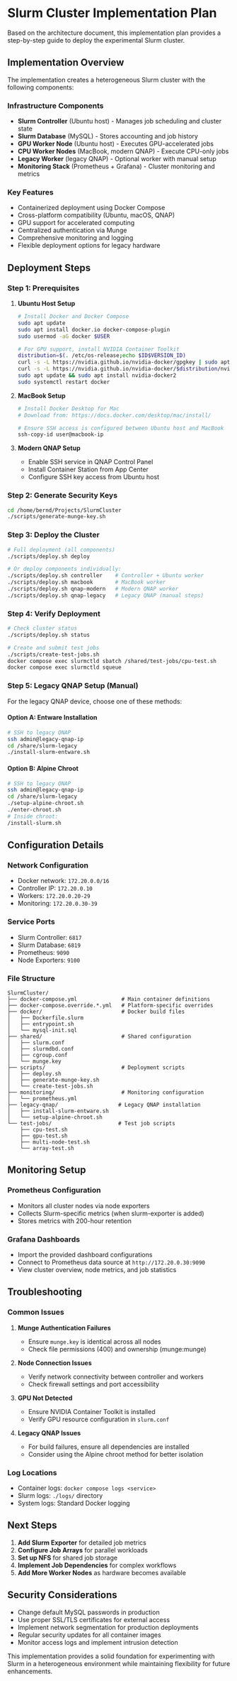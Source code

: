 # Slurm Cluster Implementation Plan

Based on the architecture document, this implementation plan provides a step-by-step guide to deploy the experimental Slurm cluster.

## Implementation Overview

The implementation creates a heterogeneous Slurm cluster with the following components:

### Infrastructure Components

- **Slurm Controller** (Ubuntu host) - Manages job scheduling and cluster state
- **Slurm Database** (MySQL) - Stores accounting and job history
- **GPU Worker Node** (Ubuntu host) - Executes GPU-accelerated jobs
- **CPU Worker Nodes** (MacBook, modern QNAP) - Execute CPU-only jobs
- **Legacy Worker** (legacy QNAP) - Optional worker with manual setup
- **Monitoring Stack** (Prometheus + Grafana) - Cluster monitoring and metrics

### Key Features

- Containerized deployment using Docker Compose
- Cross-platform compatibility (Ubuntu, macOS, QNAP)
- GPU support for accelerated computing
- Centralized authentication via Munge
- Comprehensive monitoring and logging
- Flexible deployment options for legacy hardware

## Deployment Steps

### Step 1: Prerequisites

1. **Ubuntu Host Setup**

   ```bash
   # Install Docker and Docker Compose
   sudo apt update
   sudo apt install docker.io docker-compose-plugin
   sudo usermod -aG docker $USER

   # For GPU support, install NVIDIA Container Toolkit
   distribution=$(. /etc/os-release;echo $ID$VERSION_ID)
   curl -s -L https://nvidia.github.io/nvidia-docker/gpgkey | sudo apt-key add -
   curl -s -L https://nvidia.github.io/nvidia-docker/$distribution/nvidia-docker.list | sudo tee /etc/apt/sources.list.d/nvidia-docker.list
   sudo apt update && sudo apt install nvidia-docker2
   sudo systemctl restart docker
   ```

2. **MacBook Setup**

   ```bash
   # Install Docker Desktop for Mac
   # Download from: https://docs.docker.com/desktop/mac/install/

   # Ensure SSH access is configured between Ubuntu host and MacBook
   ssh-copy-id user@macbook-ip
   ```

3. **Modern QNAP Setup**
   - Enable SSH service in QNAP Control Panel
   - Install Container Station from App Center
   - Configure SSH key access from Ubuntu host

### Step 2: Generate Security Keys

```bash
cd /home/bernd/Projects/SlurmCluster
./scripts/generate-munge-key.sh
```

### Step 3: Deploy the Cluster

```bash
# Full deployment (all components)
./scripts/deploy.sh deploy

# Or deploy components individually:
./scripts/deploy.sh controller    # Controller + Ubuntu worker
./scripts/deploy.sh macbook       # MacBook worker
./scripts/deploy.sh qnap-modern   # Modern QNAP worker
./scripts/deploy.sh qnap-legacy   # Legacy QNAP (manual steps)
```

### Step 4: Verify Deployment

```bash
# Check cluster status
./scripts/deploy.sh status

# Create and submit test jobs
./scripts/create-test-jobs.sh
docker compose exec slurmctld sbatch /shared/test-jobs/cpu-test.sh
docker compose exec slurmctld squeue
```

### Step 5: Legacy QNAP Setup (Manual)

For the legacy QNAP device, choose one of these methods:

#### Option A: Entware Installation

```bash
# SSH to legacy QNAP
ssh admin@legacy-qnap-ip
cd /share/slurm-legacy
./install-slurm-entware.sh
```

#### Option B: Alpine Chroot

```bash
# SSH to legacy QNAP
ssh admin@legacy-qnap-ip
cd /share/slurm-legacy
./setup-alpine-chroot.sh
./enter-chroot.sh
# Inside chroot:
/install-slurm.sh
```

## Configuration Details

### Network Configuration

- Docker network: `172.20.0.0/16`
- Controller IP: `172.20.0.10`
- Workers: `172.20.0.20-29`
- Monitoring: `172.20.0.30-39`

### Service Ports

- Slurm Controller: `6817`
- Slurm Database: `6819`
- Prometheus: `9090`
- Node Exporters: `9100`

### File Structure

```
SlurmCluster/
├── docker-compose.yml              # Main container definitions
├── docker-compose.override.*.yml   # Platform-specific overrides
├── docker/                         # Docker build files
│   ├── Dockerfile.slurm
│   ├── entrypoint.sh
│   └── mysql-init.sql
├── shared/                         # Shared configuration
│   ├── slurm.conf
│   ├── slurmdbd.conf
│   ├── cgroup.conf
│   └── munge.key
├── scripts/                        # Deployment scripts
│   ├── deploy.sh
│   ├── generate-munge-key.sh
│   └── create-test-jobs.sh
├── monitoring/                     # Monitoring configuration
│   └── prometheus.yml
├── legacy-qnap/                   # Legacy QNAP installation
│   ├── install-slurm-entware.sh
│   └── setup-alpine-chroot.sh
└── test-jobs/                     # Test job scripts
    ├── cpu-test.sh
    ├── gpu-test.sh
    ├── multi-node-test.sh
    └── array-test.sh
```

## Monitoring Setup

### Prometheus Configuration

- Monitors all cluster nodes via node exporters
- Collects Slurm-specific metrics (when slurm-exporter is added)
- Stores metrics with 200-hour retention

### Grafana Dashboards

- Import the provided dashboard configurations
- Connect to Prometheus data source at `http://172.20.0.30:9090`
- View cluster overview, node metrics, and job statistics

## Troubleshooting

### Common Issues

1. **Munge Authentication Failures**
   - Ensure `munge.key` is identical across all nodes
   - Check file permissions (400) and ownership (munge:munge)

2. **Node Connection Issues**
   - Verify network connectivity between controller and workers
   - Check firewall settings and port accessibility

3. **GPU Not Detected**
   - Ensure NVIDIA Container Toolkit is installed
   - Verify GPU resource configuration in `slurm.conf`

4. **Legacy QNAP Issues**
   - For build failures, ensure all dependencies are installed
   - Consider using the Alpine chroot method for better isolation

### Log Locations

- Container logs: `docker compose logs <service>`
- Slurm logs: `./logs/` directory
- System logs: Standard Docker logging

## Next Steps

1. **Add Slurm Exporter** for detailed job metrics
2. **Configure Job Arrays** for parallel workloads
3. **Set up NFS** for shared job storage
4. **Implement Job Dependencies** for complex workflows
5. **Add More Worker Nodes** as hardware becomes available

## Security Considerations

- Change default MySQL passwords in production
- Use proper SSL/TLS certificates for external access
- Implement network segmentation for production deployments
- Regular security updates for all container images
- Monitor access logs and implement intrusion detection

This implementation provides a solid foundation for experimenting with Slurm in a heterogeneous environment while maintaining flexibility for future enhancements.
